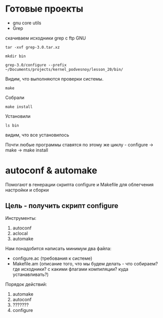 # Готовые проекты
* gnu core utils
* Grep

скачиваем исходники grep с ftp GNU

```
tar -xvf grep-3.0.tar.xz
```

```
mkdir bin
```


```
grep-3.0/configure --prefix ~/Documents/projects/kernel_podvesnoy/lesson_20/bin/
```

Видим, что выполняются проверки системы.

```
make
```
Собрали

```
make install
```
Установили
```
ls bin
``` 
видим, что все установилось

Почти любые программы ставятся по этому же циклу - configure -> make -> make install


# autoconf & automake
Помогают в генерации скрипта configure и Makefile для облегчения настройки и сборки

## Цель - получить скрипт configure
Инструменты:
1. autoconf
2. aclocal
3. automake

Нам понадобится написать минимум два файла:
* configure.ac (требования к системе)
* Makefile.am (описание того, что мы будем делать - что собираем? где исходники? с какими флагами компиляции? куда устанавливать?)

Порядок действий:
1. automake
2. autoconf
3. ???????
4. configure


